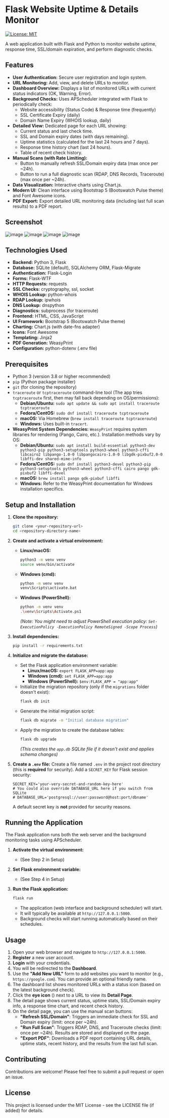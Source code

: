# Flask Website Uptime & Details Monitor

[![License: MIT](https://img.shields.io/badge/License-MIT-yellow.svg)](https://opensource.org/licenses/MIT) <!-- Optional License Badge -->

A web application built with Flask and Python to monitor website uptime, response time, SSL/domain expiration, and perform diagnostic checks.

## Features

*   **User Authentication:** Secure user registration and login system.
*   **URL Monitoring:** Add, view, and delete URLs to monitor.
*   **Dashboard Overview:** Displays a list of monitored URLs with current status indicators (OK, Warning, Error).
*   **Background Checks:** Uses APScheduler integrated with Flask to periodically check:
    *   Website accessibility (Status Code) & Response time (frequently)
    *   SSL Certificate Expiry (daily)
    *   Domain Name Expiry (WHOIS lookup, daily)
*   **Detailed View:** Dedicated page for each URL showing:
    *   Current status and last check time.
    *   SSL and Domain expiry dates (with days remaining).
    *   Uptime statistics (calculated for the last 24 hours and 7 days).
    *   Response time history chart (last 24 hours).
    *   Table of recent check history.
*   **Manual Scans (with Rate Limiting):**
    *   Button to manually refresh SSL/Domain expiry data (max once per ~24h).
    *   Button to run a full diagnostic scan (RDAP, DNS Records, Traceroute) (max once per ~24h).
*   **Data Visualization:** Interactive charts using Chart.js.
*   **Modern UI:** Clean interface using Bootstrap 5 (Bootswatch Pulse theme) and Font Awesome icons.
*   **PDF Export:** Export detailed URL monitoring data (including last full scan results) to a PDF report.

## Screenshot


![image](https://github.com/user-attachments/assets/90edc8bc-a81d-403a-954c-66b63d053bd1)
![image](https://github.com/user-attachments/assets/92b40180-85dc-4fb4-bb5a-c73aeb1967d7)
![image](https://github.com/user-attachments/assets/b4b456d8-ad44-4e58-845a-8bf8cc1d6f30)
![image](https://github.com/user-attachments/assets/7a8b4aee-b565-45cf-b159-ea8146163680)



## Technologies Used

*   **Backend:** Python 3, Flask
*   **Database:** SQLite (default), SQLAlchemy ORM, Flask-Migrate
*   **Authentication:** Flask-Login
*   **Forms:** Flask-WTF
*   **HTTP Requests:** requests
*   **SSL Checks:** cryptography, ssl, socket
*   **WHOIS Lookup:** python-whois
*   **RDAP Lookup:** ipwhois
*   **DNS Lookup:** dnspython
*   **Diagnostics:** subprocess (for traceroute)
*   **Frontend:** HTML, CSS, JavaScript
*   **UI Framework:** Bootstrap 5 (Bootswatch Pulse theme)
*   **Charting:** Chart.js (with date-fns adapter)
*   **Icons:** Font Awesome
*   **Templating:** Jinja2
*   **PDF Generation:** WeasyPrint
*   **Configuration:** python-dotenv (.env file)

## Prerequisites

*   Python 3 (version 3.8 or higher recommended)
*   `pip` (Python package installer)
*   `git` (for cloning the repository)
*   `traceroute` or `tcptraceroute` command-line tool (The app tries `tcptraceroute` first, then may fall back depending on OS/permissions):
    *   **Debian/Ubuntu:** `sudo apt update && sudo apt install traceroute tcptraceroute`
    *   **Fedora/CentOS:** `sudo dnf install traceroute tcptraceroute`
    *   **macOS:** Via Homebrew (`brew install traceroute tcptraceroute`)
    *   **Windows:** Uses built-in `tracert`.
*   **WeasyPrint System Dependencies:** `WeasyPrint` requires system libraries for rendering (Pango, Cairo, etc.). Installation methods vary by OS:
    *   **Debian/Ubuntu:** `sudo apt install build-essential python3-dev python3-pip python3-setuptools python3-wheel python3-cffi libcairo2 libpango-1.0-0 libpangocairo-1.0-0 libgdk-pixbuf2.0-0 libffi-dev shared-mime-info`
    *   **Fedora/CentOS:** `sudo dnf install python3-devel python3-pip python3-setuptools python3-wheel python3-cffi cairo pango gdk-pixbuf2 libffi-devel`
    *   **macOS:** `brew install pango gdk-pixbuf libffi`
    *   **Windows:** Refer to the WeasyPrint documentation for Windows installation specifics.

## Setup and Installation

1.  **Clone the repository:**
    ```bash
    git clone <your-repository-url>
    cd <repository-directory-name>
    ```

2.  **Create and activate a virtual environment:**
    *   **Linux/macOS:**
        ```bash
        python3 -m venv venv
        source venv/bin/activate
        ```
    *   **Windows (cmd):**
        ```bash
        python -m venv venv
        venv\Scripts\activate.bat
        ```
    *   **Windows (PowerShell):**
        ```bash
        python -m venv venv
        .\venv\Scripts\Activate.ps1
        ```
        *(Note: You might need to adjust PowerShell execution policy: `Set-ExecutionPolicy -ExecutionPolicy RemoteSigned -Scope Process`)*

3.  **Install dependencies:**
    ```bash
    pip install -r requirements.txt
    ```

4.  **Initialize and migrate the database:**
    *   Set the Flask application environment variable:
        *   **Linux/macOS:** `export FLASK_APP=app:app`
        *   **Windows (cmd):** `set FLASK_APP=app:app`
        *   **Windows (PowerShell):** `$env:FLASK_APP = "app:app"`
    *   Initialize the migration repository (only if the `migrations` folder doesn't exist):
        ```bash
        flask db init
        ```
    *   Generate the initial migration script:
        ```bash
        flask db migrate -m "Initial database migration"
        ```
    *   Apply the migration to create the database tables:
        ```bash
        flask db upgrade
        ```
        *(This creates the `app.db` SQLite file if it doesn't exist and applies schema changes)*

5.  **Create a `.env` file:**
    Create a file named `.env` in the project root directory (this is **required** for security).
    Add a `SECRET_KEY` for Flask session security:
    ```dotenv
    SECRET_KEY='your-very-secret-and-random-key-here'
    # You could also override DATABASE_URL here if you switch from SQLite
    # DATABASE_URL='postgresql://user:password@host:port/dbname'
    ```
    A default secret key is **not** provided for security reasons.

## Running the Application

The Flask application runs both the web server and the background monitoring tasks using APScheduler.

1.  **Activate the virtual environment:**
    *   (See Step 2 in Setup)

2.  **Set Flask environment variable:**
    *   (See Step 4 in Setup)

3.  **Run the Flask application:**
    ```bash
    flask run
    ```
    *   The application (web interface and background scheduler) will start.
    *   It will typically be available at `http://127.0.0.1:5000`.
    *   Background checks will start running automatically based on their schedules.

## Usage

1.  Open your web browser and navigate to `http://127.0.0.1:5000`.
2.  **Register** a new user account.
3.  **Login** with your credentials.
4.  You will be redirected to the **Dashboard**.
5.  Use the **"Add New URL"** form to add websites you want to monitor (e.g., `https://google.com`). You can provide an optional friendly name.
6.  The dashboard list shows monitored URLs with a status icon (based on the latest background check).
7.  Click the **eye icon** (<i class="fas fa-eye"></i>) next to a URL to view its **Detail Page**.
8.  The detail page shows current status, uptime stats, SSL/Domain expiry info, a response time chart, and recent check history.
9.  On the detail page, you can use the manual scan buttons:
    *   **"Refresh SSL/Domain"**: Triggers an immediate check for SSL and Domain expiry (limit: once per ~24h).
    *   **"Run Full Scan"**: Triggers RDAP, DNS, and Traceroute checks (limit: once per ~24h). Results are stored and displayed on the page.
    *   **"Export PDF"**: Downloads a PDF report containing URL details, uptime stats, recent history, and the results from the last full scan.

## Contributing

Contributions are welcome! Please feel free to submit a pull request or open an issue.

## License

This project is licensed under the MIT License - see the LICENSE file (if added) for details.
